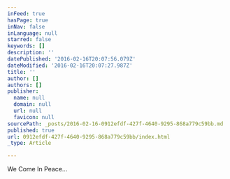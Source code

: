 ```yaml
---
inFeed: true
hasPage: true
inNav: false
inLanguage: null
starred: false
keywords: []
description: ''
datePublished: '2016-02-16T20:07:56.079Z'
dateModified: '2016-02-16T20:07:27.987Z'
title: ''
author: []
authors: []
publisher:
  name: null
  domain: null
  url: null
  favicon: null
sourcePath: _posts/2016-02-16-0912efdf-427f-4640-9295-868a779c59bb.md
published: true
url: 0912efdf-427f-4640-9295-868a779c59bb/index.html
_type: Article

---
```

We Come In Peace...